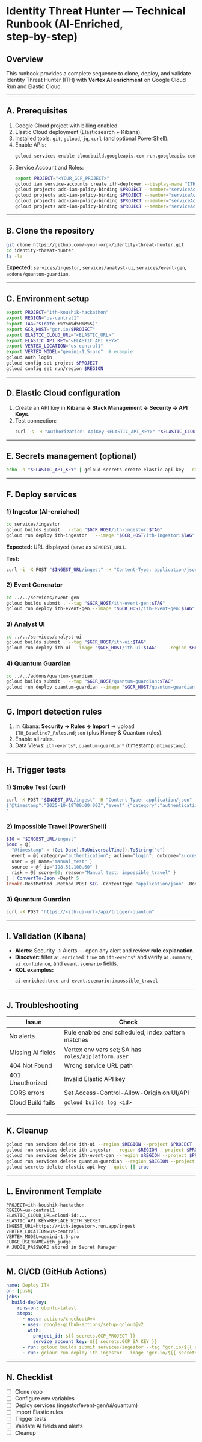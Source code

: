 
# Identity Threat Hunter — Technical Runbook (AI‑Enriched, step‑by‑step)

## Overview
This runbook provides a complete sequence to clone, deploy, and validate Identity Threat Hunter (ITH) with **Vertex AI enrichment** on Google Cloud Run and Elastic Cloud.

---

## A. Prerequisites
1. Google Cloud project with billing enabled.
2. Elastic Cloud deployment (Elasticsearch + Kibana).
3. Installed tools: `git`, `gcloud`, `jq`, `curl` (and optional PowerShell).
4. Enable APIs:
   ```bash
   gcloud services enable cloudbuild.googleapis.com run.googleapis.com iam.googleapis.com secretmanager.googleapis.com aiplatform.googleapis.com
   ```
5. Service Account and Roles:
   ```bash
   export PROJECT="<YOUR_GCP_PROJECT>"
   gcloud iam service-accounts create ith-deployer --display-name "ITH Deployer"
   gcloud projects add-iam-policy-binding $PROJECT --member="serviceAccount:ith-deployer@$PROJECT.iam.gserviceaccount.com" --role="roles/run.admin"
   gcloud projects add-iam-policy-binding $PROJECT --member="serviceAccount:ith-deployer@$PROJECT.iam.gserviceaccount.com" --role="roles/cloudbuild.builds.editor"
   gcloud projects add-iam-policy-binding $PROJECT --member="serviceAccount:ith-deployer@$PROJECT.iam.gserviceaccount.com" --role="roles/secretmanager.secretAccessor"
   gcloud projects add-iam-policy-binding $PROJECT --member="serviceAccount:ith-deployer@$PROJECT.iam.gserviceaccount.com" --role="roles/aiplatform.user"
   ```

---

## B. Clone the repository
```bash
git clone https://github.com/<your-org>/identity-threat-hunter.git
cd identity-threat-hunter
ls -la
```
**Expected:** `services/ingestor`, `services/analyst-ui`, `services/event-gen`, `addons/quantum-guardian`.

---

## C. Environment setup
```bash
export PROJECT="ith-koushik-hackathon"
export REGION="us-central1"
export TAG="$(date +%Y%m%d%H%M%S)"
export GCR_HOST="gcr.io/$PROJECT"
export ELASTIC_CLOUD_URL="<ELASTIC_URL>"
export ELASTIC_API_KEY="<ELASTIC_API_KEY>"
export VERTEX_LOCATION="us-central1"
export VERTEX_MODEL="gemini-1.5-pro"  # example
gcloud auth login
gcloud config set project $PROJECT
gcloud config set run/region $REGION
```

---

## D. Elastic Cloud configuration
1. Create an API key in **Kibana → Stack Management → Security → API Keys**.
2. Test connection:
   ```bash
   curl -s -H "Authorization: ApiKey <ELASTIC_API_KEY>" "$ELASTIC_CLOUD_URL/_cluster/health" | jq .
   ```

---

## E. Secrets management (optional)
```bash
echo -n "$ELASTIC_API_KEY" | gcloud secrets create elastic-api-key --data-file=-
```

---

## F. Deploy services

### 1) Ingestor (AI‑enriched)
```bash
cd services/ingestor
gcloud builds submit . --tag "$GCR_HOST/ith-ingestor:$TAG"
gcloud run deploy ith-ingestor   --image "$GCR_HOST/ith-ingestor:$TAG"   --region $REGION --allow-unauthenticated   --set-env-vars "ELASTIC_CLOUD_URL=$ELASTIC_CLOUD_URL,ELASTIC_API_KEY=$ELASTIC_API_KEY,ELASTIC_INDEX=ith-events,VERTEX_LOCATION=$VERTEX_LOCATION,VERTEX_MODEL=$VERTEX_MODEL"
```
**Expected:** URL displayed (save as `$INGEST_URL`).

**Test:**
```bash
curl -i -X POST "$INGEST_URL/ingest" -H "Content-Type: application/json" -d '{"@timestamp":"2025-10-19T00:00:00Z","event":{"category":"authentication"},"message":"ai-smoke"}'
```

### 2) Event Generator
```bash
cd ../../services/event-gen
gcloud builds submit . --tag "$GCR_HOST/ith-event-gen:$TAG"
gcloud run deploy ith-event-gen --image "$GCR_HOST/ith-event-gen:$TAG"   --region $REGION --allow-unauthenticated   --set-env-vars "INGEST_URL=$INGEST_URL/ingest"
```

### 3) Analyst UI
```bash
cd ../../services/analyst-ui
gcloud builds submit . --tag "$GCR_HOST/ith-ui:$TAG"
gcloud run deploy ith-ui --image "$GCR_HOST/ith-ui:$TAG"   --region $REGION --allow-unauthenticated   --set-env-vars "INGEST_URL=$INGEST_URL/ingest"
```

### 4) Quantum Guardian
```bash
cd ../../addons/quantum-guardian
gcloud builds submit . --tag "$GCR_HOST/quantum-guardian:$TAG"
gcloud run deploy quantum-guardian --image "$GCR_HOST/quantum-guardian:$TAG"   --region $REGION --allow-unauthenticated   --set-env-vars "ELASTIC_CLOUD_URL=$ELASTIC_CLOUD_URL,ELASTIC_API_KEY=$ELASTIC_API_KEY,ELASTIC_INDEX_TARGET=quantum-guardian"
```

---

## G. Import detection rules
1. In Kibana: **Security → Rules → Import** → upload `ITH_Baseline7_Rules.ndjson` (plus Honey & Quantum rules).
2. Enable all rules.
3. Data Views: `ith-events*`, `quantum-guardian*` (timestamp: `@timestamp`).

---

## H. Trigger tests

### 1) Smoke Test (curl)
```bash
curl -X POST "$INGEST_URL/ingest" -H "Content-Type: application/json" -d '
{"@timestamp":"2025-10-19T00:00:00Z","event":{"category":"authentication","action":"login","outcome":"success"},"user":{"name":"smoketest"},"source":{"ip":"198.51.100.60"}}
'
```

### 2) Impossible Travel (PowerShell)
```powershell
$IG = "$INGEST_URL/ingest"
$doc = @{
  "@timestamp" = (Get-Date).ToUniversalTime().ToString("o")
  event = @{ category="authentication"; action="login"; outcome="success"; kind="event" }
  user = @{ name="manual_test" }
  source = @{ ip="198.51.100.60" }
  risk = @{ score=90; reason="Manual test: impossible_travel" }
} | ConvertTo-Json -Depth 5
Invoke-RestMethod -Method POST $IG -ContentType "application/json" -Body $doc
```

### 3) Quantum Guardian
```bash
curl -X POST "https://<ith-ui-url>/api/trigger-quantum"
```

---

## I. Validation (Kibana)
- **Alerts:** Security → Alerts — open any alert and review **rule.explanation**.
- **Discover:** filter `ai.enriched:true` on `ith-events*` and verify `ai.summary`, `ai.confidence`, and `event.scenario` fields.
- **KQL examples:**
  ```
  ai.enriched:true and event.scenario:impossible_travel
  ```

---

## J. Troubleshooting
| Issue | Check |
|---|---|
| No alerts | Rule enabled and scheduled; index pattern matches |
| Missing AI fields | Vertex env vars set; SA has `roles/aiplatform.user` |
| 404 Not Found | Wrong service URL path |
| 401 Unauthorized | Invalid Elastic API key |
| CORS errors | Set Access-Control-Allow-Origin on UI/API |
| Cloud Build fails | `gcloud builds log <id>` |

---

## K. Cleanup
```bash
gcloud run services delete ith-ui --region $REGION --project $PROJECT
gcloud run services delete ith-ingestor --region $REGION --project $PROJECT
gcloud run services delete ith-event-gen --region $REGION --project $PROJECT
gcloud run services delete quantum-guardian --region $REGION --project $PROJECT
gcloud secrets delete elastic-api-key --quiet || true
```

---

## L. Environment Template
```
PROJECT=ith-koushik-hackathon
REGION=us-central1
ELASTIC_CLOUD_URL=cloud-id:...
ELASTIC_API_KEY=REPLACE_WITH_SECRET
INGEST_URL=https://<ith-ingestor>.run.app/ingest
VERTEX_LOCATION=us-central1
VERTEX_MODEL=gemini-1.5-pro
JUDGE_USERNAME=ith_judge
# JUDGE_PASSWORD stored in Secret Manager
```

---

## M. CI/CD (GitHub Actions)
```yaml
name: Deploy ITH
on: [push]
jobs:
  build-deploy:
    runs-on: ubuntu-latest
    steps:
      - uses: actions/checkout@v4
      - uses: google-github-actions/setup-gcloud@v2
        with:
          project_id: ${{ secrets.GCP_PROJECT }}
          service_account_key: ${{ secrets.GCP_SA_KEY }}
      - run: gcloud builds submit services/ingestor --tag "gcr.io/${{ secrets.GCP_PROJECT }}/ith-ingestor:${{ github.run_number }}"
      - run: gcloud run deploy ith-ingestor --image "gcr.io/${{ secrets.GCP_PROJECT }}/ith-ingestor:${{ github.run_number }}" --region us-central1 --allow-unauthenticated --set-env-vars "ELASTIC_CLOUD_URL=${{ secrets.ELASTIC_URL }},ELASTIC_API_KEY=${{ secrets.ELASTIC_API_KEY }},ELASTIC_INDEX=ith-events,VERTEX_LOCATION=us-central1,VERTEX_MODEL=gemini-1.5-pro"
```

---

## N. Checklist
- [ ] Clone repo
- [ ] Configure env variables
- [ ] Deploy services (ingestor/event-gen/ui/quantum)
- [ ] Import Elastic rules
- [ ] Trigger tests
- [ ] Validate AI fields and alerts
- [ ] Cleanup

